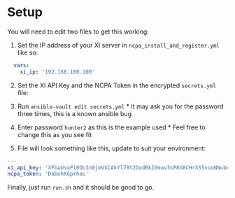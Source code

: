 # Setup

You will need to edit two files to get this working:

1.  Set the IP address of your XI server in `ncpa_install_and_register.yml` like so:

```yml
  vars:
    xi_ip: '192.168.100.100'
```

2.  Set the XI API Key and the NCPA Token in the encrypted `secrets.yml` file:

  1.  Run `ansible-vault edit secrets.yml`
    * It may ask you for the password three times, this is a known ansible bug
  2.  Enter password `hunter2` as this is the example used
    * Feel free to change this as you see fit
  3.  File will look something like this, update to suit your environment:

```yml
---
xi_api_key: 'XFbaUsuPi0OU3n0jmVkCAkYl78t2DodBkI0eav3sP8G8CHrXS5vooNNubAPOX3lh'
ncpa_token: 'DabohKGprhau'
```

Finally, just run `run.sh` and it should be good to go.
